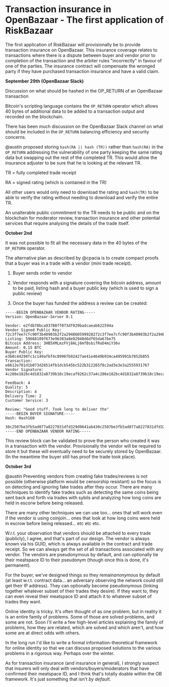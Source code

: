 # Transaction insurance in OpenBazaar - The first application of RiskBazaar

The first application of RiskBazaar will provisionally be to provide transaction insurance on OpenBazaar. This insurance coverage relates to transactions where there is a dispute between buyer and vendor prior to completion of the transaction and the arbiter rules "incorrectly" in favour of one of the parties. The insurance contract will compensate the wronged party if they have purchased transaction insurance and have a valid claim.

__September 29th (OpenBazaar Slack)__

Discussion on what should be hashed in the OP_RETURN of an OpenBazaar transaction

Bitcoin's scripting language contains the ```OP_RETURN``` operator which allows 40 bytes of additional data to be added to a transaction output and recorded on the blockchain.

There has been much discussion on the OpenBazaar Slack channel on what should be included in the ```OP_RETURN``` balancing efficiency and security concerns. 

@austin proposed storing ```hash(RA || hash (TR))``` rather than ```hash(RA)``` in the ```OP_RETURN``` addressing the vulnerability of one party keeping the same rating data but swapping out the rest of the completed TR. This would allow the insurance adjuster to be sure that he is looking at the relevant TR.

TR = fully completed trade receipt

RA = signed rating (which is contained in the TR)

All other users would only need to download the rating and ```hash(TR)``` to be able to verify the rating without needing to download and verify the entire TR.

An unalterable public commitment to the TR needs to be public and on the blockchain for moderator review, transaction insurance and other potential services that require analysing the details of the trade itself.

__October 2nd__

It was not possible to fit all the necessary data in the 40 bytes of the ```OP_RETURN``` operator.

The alternative plan as described by @cpacia is to create compact proofs that a buyer was in a trade with a vendor (mini trade receipt). 

1) Buyer sends order to vendor

2) Vendor responds with a signature covering the bitcoin address, amount to be paid, listing hash and a buyer public key (which is used to sign a public review)

3) Once the buyer has funded the address a review can be created:

```
-----BEGIN OPENBAZAAR VENDOR RATING-----
Version: OpenBazaar-Server 0.1

Vendor: e2fdb78bca93788ff073df029badcaeab622594a
Vendor Signed Public Key: 72c3f7ee7cfc90f3b40903b2f2a294860599928272c3f7ee7cfc90f3b40903b2f2a294860599928272c3f7ee7cfc90f3b40903b2f2a2948605999282e7cfc90fca978112ca1bbdcafac231b39a23dc4da786eff8147c4e72b9807785afee48bb
Listing: 59668109f673e96303a8e82948d6df65da67be75
Bitcoin Address: 3HB5XMLmzFVj8ALj6mfBsbifRoD4miY36v
Amount: 0.15 BTC
Buyer Public Key: e3b0c44298fc1c149afbf4c8996fb92427ae41e4649b934ca495991b7852b855
Transaction: e6612e701d1b073d28514fb1dcb545bc522b312265f8c2ad3e3e3a2555931767
Vendor Signature: 4c286e182bc4d1832a8739b18c19ecaf9262c37a4c286e182bc4d1832a8739b18c19ecaf9262c37a4c286e182bc4d1832a8739b18c19ecaf9262c37ae182bc4d

Feedback: 4
Quality: 5
Description: 4
Delivery Time: 2
Customer Service: 3

Review: "Good stuff. Took long to deliver tho"
-----BEGIN BUYER SIGNATURE-----
Hash: Hash160

30c2507be3fb5ad077a8227031dfd329d9641ab430c2507be3fb5ad077a8227031dfd329d9641ab430c2507be3fb5ad077a8227031dfd329d9641ab431dfd3
-----END OPENBAZAAR VENDOR RATING-----
```
This review block can be validated to prove the person who created it was in a transaction with the vendor. Provisionally the vendor will be required to store it but these will eventually need to be securely stored by OpenBazaar. (In the meantime the buyer still has proof the trade took place). 

__October 3rd__

@austin 
Preventing vendors from creating fake trades/reviews is not possible (otherwise platform would be censorship resistant) so the focus is on detecting and ignoring fake trades after they occur. There are many techniques to identify fake trades such as detecting the same coins being sent back and forth via trades with sybils and analyzing how long coins are held in escorw before being released.

There are many other techniques we can use too... ones that will work even if the vendor is using coinjoin... ones that look at how long coins were held in escrow before being released... etc etc etc.

W.r.t. your observation that vendors should be attached to every trade (publicly), I agree, and that's part of our design. The vendor is always known via his GUID, which is always available in the contract and trade receipt. So we can always get the set of all transactions associated with any vendor. The vendors are pseudonymous by default, and can optionally tie their meatspace ID to their pseudonym (though once this is done, it's permanent).

For the buyer, we've designed things so they remain ​_anonymous_​ by default (at least w.r.t. contract data... an adversary observing the network could still get their IP address). They can optionally become pseudonymous (linking together whatever subset of their trades they desire). If they want to, they can even reveal their meatspace ID and attach it to whatever subset of trades they want.

Online identity is tricky. It's often thought of as one problem, but in reality it is an entire family of problems. Some of those are solved problems, and some are not. Soon I'll write a few high-level articles explaining the family of problems, how they are related, which are solved and which aren't, and how some are at direct odds with others.

In the long run I'd like to write a formal information-theoretical framework for online identity so that we can discuss proposed solutions to the various problems in a rigorous way. Perhaps over the winter.

As for transaction insurance (and insurance in general), I strongly suspect that insurers will only deal with vendors/buyers/moderators that have confirmed their meatspace ID, and I think that's totally doable within the OB framework. It's just something that isn't ​_by default_​.

